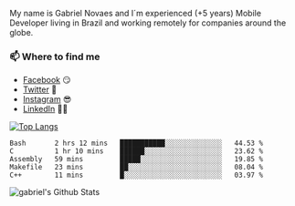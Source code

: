 
<!--
### Hi there 👋

**gblnovaes/gblnovaes** is a ✨ _special_ ✨ repository because its `README.md` (this file) appears on your GitHub profile.

Here are some ideas to get you started:

- 🔭 I’m currently working on ...
- 🌱 I’m currently learning ...
- 👯 I’m looking to collaborate on ...
- 🤔 I’m looking for help with ...
- 💬 Ask me about ...
- 📫 How to reach me: ...
- 😄 Pronouns: ...
- ⚡ Fun fact: ...
-->

My name is Gabriel Novaes and I´m experienced (+5 years) Mobile Developer living in Brazil and working remotely for companies around the globe. 



### 📫 Where to find me
- [Facebook](https://facebook.com/gblnovaes) 😏
- [Twitter](https://twitter.com/gblnovaes) 🐤
- [Instagram](https://instagram.com/gblnovaes_) 😎
- [LinkedIn](https://linkedin.com/in/gblnovaes) 👨💼

<!--- [Website](https://gabrielnovaes.com.br) 😏🔗 -->

[![Top Langs](https://github-readme-stats.vercel.app/api/top-langs/?username=gblnovaes)](https://github.com/gblnovaes/github-readme-stats)

<!--START_SECTION:waka-->
```text
Bash       2 hrs 12 mins   ███████████░░░░░░░░░░░░░░   44.53 % 
C          1 hr 10 mins    ██████░░░░░░░░░░░░░░░░░░░   23.62 % 
Assembly   59 mins         █████░░░░░░░░░░░░░░░░░░░░   19.85 % 
Makefile   23 mins         ██░░░░░░░░░░░░░░░░░░░░░░░   08.04 % 
C++        11 mins         █░░░░░░░░░░░░░░░░░░░░░░░░   03.97 % 
```
<!--END_SECTION:waka-->

![gabriel's Github Stats](https://github-readme-stats.vercel.app/api?username=gblnovaes&show_icons=true&theme=radical)
